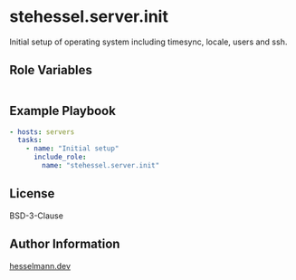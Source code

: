 stehessel.server.init
=====================

Initial setup of operating system including timesync, locale, users and ssh.

Role Variables
--------------

```yaml
```

Example Playbook
----------------

```yaml
- hosts: servers
  tasks:
    - name: "Initial setup"
      include_role:
        name: "stehessel.server.init"
```

License
-------

BSD-3-Clause

Author Information
------------------

[hesselmann.dev](https://www.hesselmann.dev)
